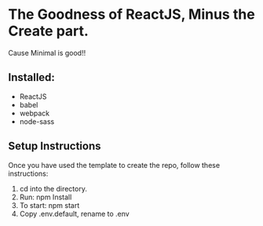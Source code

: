# The Goodness of ReactJS, Minus the Create part.
Cause Minimal is good!!

## Installed:
- ReactJS
- babel
- webpack
- node-sass

## Setup Instructions
Once you have used the template to create the repo, follow these instructions:
1. cd into the directory.
2. Run: npm Install
3. To start: npm start
4. Copy .env.default, rename to .env
